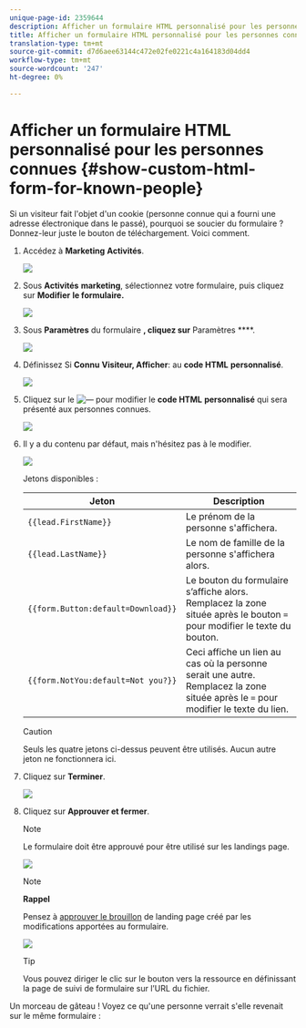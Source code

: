 ```yaml
---
unique-page-id: 2359644
description: Afficher un formulaire HTML personnalisé pour les personnes connues - Documents marketing - Documentation du produit
title: Afficher un formulaire HTML personnalisé pour les personnes connues
translation-type: tm+mt
source-git-commit: d7d6aee63144c472e02fe0221c4a164183d04dd4
workflow-type: tm+mt
source-wordcount: '247'
ht-degree: 0%

---
```



# Afficher un formulaire HTML personnalisé pour les personnes connues {#show-custom-html-form-for-known-people}

Si un visiteur fait l&#39;objet d&#39;un cookie (personne connue qui a fourni une adresse électronique dans le passé), pourquoi se soucier du formulaire ? Donnez-leur juste le bouton de téléchargement. Voici comment.

1. Accédez à **Marketing** **Activités**.

   ![](assets/login-marketing-activities-5.png)

1. Sous **Activités** **marketing**, sélectionnez votre formulaire, puis cliquez sur **Modifier** **le formulaire.**

   ![](assets/image2014-9-15-12-3a24-3a6.png)

1. Sous **Paramètres** du formulaire **, cliquez sur** Paramètres ****.

   ![](assets/image2014-9-15-12-3a24-3a36.png)

1. Définissez Si **Connu** **Visiteur, Afficher**: au **code HTML** **personnalisé**.

   ![](assets/image2014-9-15-12-3a24-3a59.png)

1. Cliquez sur le ![—](assets/image2014-9-25-14-3a1-3a26.png) pour modifier le **code HTML** **personnalisé** qui sera présenté aux personnes connues.

   ![](assets/image2014-9-15-12-3a25-3a38.png)

1. Il y a du contenu par défaut, mais n&#39;hésitez pas à le modifier.

   ![](assets/image2014-9-15-12-3a25-3a49.png)

   Jetons disponibles :

   | Jeton | Description |
   |---|---|
   | `{{lead.FirstName}}` | Le prénom de la personne s&#39;affichera. |
   | `{{lead.LastName}}` | Le nom de famille de la personne s&#39;affichera alors. |
   | `{{form.Button:default=Download}}` | Le bouton du formulaire s’affiche alors. Remplacez la zone située après le bouton `=` pour modifier le texte du bouton. |
   | `{{form.NotYou:default=Not you?}}` | Ceci affiche un lien au cas où la personne serait une autre. Remplacez la zone située après le `=` pour modifier le texte du lien. |

   >[!CAUTION]
   >
   >Seuls les quatre jetons ci-dessus peuvent être utilisés. Aucun autre jeton ne fonctionnera ici.

1. Cliquez sur **Terminer**.

   ![](assets/image2014-9-15-12-3a27-3a25.png)

1. Cliquez sur **Approuver et fermer**.

   >[!NOTE]
   >
   >Le formulaire doit être approuvé pour être utilisé sur les landings page.

   ![](assets/image2014-9-15-12-3a27-3a53.png)

   >[!NOTE]
   >
   >**Rappel**
   >
   >
   >Pensez à [approuver le brouillon](../../../../product-docs/demand-generation/landing-pages/understanding-landing-pages/approve-unapprove-or-delete-a-landing-page.md) de landing page créé par les modifications apportées au formulaire.

   ![](assets/image2014-9-15-12-3a28-3a12.png)

   >[!TIP]
   >
   >Vous pouvez diriger le clic sur le bouton vers la ressource en définissant la page de suivi de formulaire sur l’URL du fichier.

Un morceau de gâteau ! Voyez ce qu&#39;une personne verrait s&#39;elle revenait sur le même formulaire :
